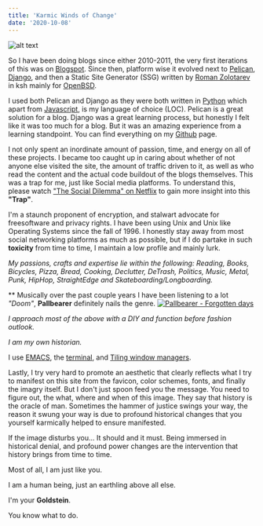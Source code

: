 ```yaml
---
title: 'Karmic Winds of Change'
date: '2020-10-08'
---
```


![alt text](/images/dethroned-ilduce.jpg "Not Safe")

So I have been doing blogs since either 2010-2011, the very first iterations of this was on [Blogspot](https://www.blogger.com). Since then, platform wise it evolved next to [Pelican](https://blog.getpelican.com/), [Django](https://www.djangoproject.com/), and then a Static Site Generator (SSG) written by [Roman Zolotarev](https://www.romanzolotarev.com/) in ksh mainly for [OpenBSD](https://www.openbsd.org).

I used both Pelican and Django as they were both written in [Python](https://www.python.org) which apart from [Javascript](https://developer.mozilla.org/en-US/docs/Web/javascript), is my language of choice (LOC). Pelican is a great solution for a blog. Django was a great learning process, but honestly I felt like it was too much for a blog. But it was an amazing experience from a learning standpoint. You can find everything on my [Github](https://github.com/nomadicamericanlabs) page.

I not only spent an inordinate amount of passion, time, and energy on all of these projects. I became too caught up in caring about whether of not anyone else visited the site, the amount of traffic driven to it, as well as who read the content and the actual code buildout of the blogs themselves. This was a trap for me, just like Social media platforms. To understand this, please watch ["The Social Dilemma" on Netflix](https://www.netflix.com/title/81254224) to gain more insight into this **"Trap"**.

I'm a staunch proponent of encryption, and stalwart advocate for freesoftware and privacy rights. I have been using Unix and Unix like Operating Systems since the fall of 1996. I honestly stay away from most social networking platforms as much as possible, but if I do partake in such **toxicity** from time to time, I maintain a low profile and mainly lurk.

*My passions, crafts and expertise lie within the following:
Reading, Books, Bicycles, Pizza, Bread, Cooking, Declutter, DeTrash, Politics, Music, Metal, Punk, HipHop, StraightEdge and Skateboarding/Longboarding.*

** Musically over the past couple years I have been listening to a lot *"Doom"*, **Pallbearer** definitely nails the genre.
[![Pallbearer - Forgotten days](https://img.youtube.com/vi/FV1oaYgktvo/0.jpg)](https://www.youtube.com/watch?v=FV1oaYgktvo "")

*I approach most of the above with a DIY and function before fashion outlook.*

*I am my own historian.*

I use [EMACS](https://www.gnu.org/software/emacs/), the [terminal](https://sw.kovidgoyal.net/kitty/), and [Tiling window managers](https://www.qtile.org).

Lastly, I try very hard to promote an aesthetic that clearly reflects what I try to manifest on this site from the favicon, color schemes, fonts, and finally
the imagry itself. But I don't just spoon feed you the message. You need to figure out, the what, where and when of this image. They say that history is the
oracle of man. Sometimes the hammer of justice swings your way, the reason it swung your way is due to profound historical changes that you yourself karmically
helped to ensure manifested.

If the image disturbs you... It should and it must. Being immersed in historical denial, and profound power changes are the intervention that history brings from
time to time.

Most of all, I am just like you.

I am a human being, just an earthling above all else.

I'm your **Goldstein**.

You know what to do.